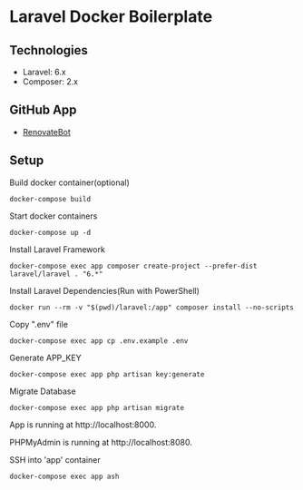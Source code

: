 # Laravel Docker Boilerplate

## Technologies

- Laravel: 6.x
- Composer: 2.x

## GitHub App

- [RenovateBot](https://app.renovatebot.com)

## Setup

Build docker container(optional)

`docker-compose build`

Start docker containers

`docker-compose up -d`

Install Laravel Framework

`docker-compose exec app composer create-project --prefer-dist laravel/laravel . "6.*"`

Install Laravel Dependencies(Run with PowerShell)

`docker run --rm -v "$(pwd)/laravel:/app" composer install --no-scripts`

Copy ".env" file

`docker-compose exec app cp .env.example .env`

Generate APP_KEY

`docker-compose exec app php artisan key:generate`

Migrate Database

`docker-compose exec app php artisan migrate`

App is running at http://localhost:8000.

PHPMyAdmin is running at http://localhost:8080.

SSH into 'app' container

`docker-compose exec app ash`
